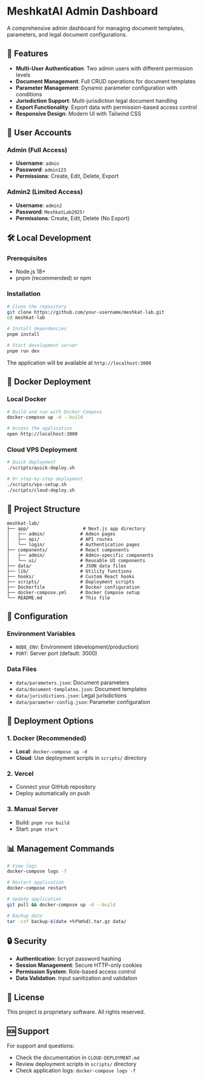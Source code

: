 # MeshkatAI Admin Dashboard

A comprehensive admin dashboard for managing document templates, parameters, and legal document configurations.

## 🚀 Features

- **Multi-User Authentication**: Two admin users with different permission levels
- **Document Management**: Full CRUD operations for document templates
- **Parameter Management**: Dynamic parameter configuration with conditions
- **Jurisdiction Support**: Multi-jurisdiction legal document handling
- **Export Functionality**: Export data with permission-based access control
- **Responsive Design**: Modern UI with Tailwind CSS

## 👥 User Accounts

### Admin (Full Access)

- **Username**: `admin`
- **Password**: `admin123`
- **Permissions**: Create, Edit, Delete, Export

### Admin2 (Limited Access)

- **Username**: `admin2`
- **Password**: `MeshkatLab2025!`
- **Permissions**: Create, Edit, Delete (No Export)

## 🛠️ Local Development

### Prerequisites

- Node.js 18+
- pnpm (recommended) or npm

### Installation

```bash
# Clone the repository
git clone https://github.com/your-username/meshkat-lab.git
cd meshkat-lab

# Install dependencies
pnpm install

# Start development server
pnpm run dev
```

The application will be available at `http://localhost:3000`

## 🐳 Docker Deployment

### Local Docker

```bash
# Build and run with Docker Compose
docker-compose up -d --build

# Access the application
open http://localhost:3000
```

### Cloud VPS Deployment

```bash
# Quick deployment
./scripts/quick-deploy.sh

# Or step-by-step deployment
./scripts/vps-setup.sh
./scripts/cloud-deploy.sh
```

## 📁 Project Structure

```
meshkat-lab/
├── app/                    # Next.js app directory
│   ├── admin/             # Admin pages
│   ├── api/               # API routes
│   └── login/             # Authentication pages
├── components/            # React components
│   ├── admin/             # Admin-specific components
│   └── ui/                # Reusable UI components
├── data/                  # JSON data files
├── lib/                   # Utility functions
├── hooks/                 # Custom React hooks
├── scripts/               # Deployment scripts
├── Dockerfile             # Docker configuration
├── docker-compose.yml     # Docker Compose setup
└── README.md              # This file
```

## 🔧 Configuration

### Environment Variables

- `NODE_ENV`: Environment (development/production)
- `PORT`: Server port (default: 3000)

### Data Files

- `data/parameters.json`: Document parameters
- `data/document-templates.json`: Document templates
- `data/jurisdictions.json`: Legal jurisdictions
- `data/parameter-config.json`: Parameter configuration

## 🚀 Deployment Options

### 1. Docker (Recommended)

- **Local**: `docker-compose up -d`
- **Cloud**: Use deployment scripts in `scripts/` directory

### 2. Vercel

- Connect your GitHub repository
- Deploy automatically on push

### 3. Manual Server

- Build: `pnpm run build`
- Start: `pnpm start`

## 📊 Management Commands

```bash
# View logs
docker-compose logs -f

# Restart application
docker-compose restart

# Update application
git pull && docker-compose up -d --build

# Backup data
tar -czf backup-$(date +%Y%m%d).tar.gz data/
```

## 🔒 Security

- **Authentication**: bcrypt password hashing
- **Session Management**: Secure HTTP-only cookies
- **Permission System**: Role-based access control
- **Data Validation**: Input sanitization and validation

## 📝 License

This project is proprietary software. All rights reserved.

## 🆘 Support

For support and questions:

- Check the documentation in `CLOUD-DEPLOYMENT.md`
- Review deployment scripts in `scripts/` directory
- Check application logs: `docker-compose logs -f`
